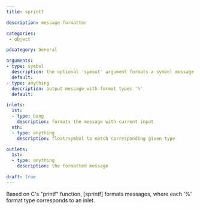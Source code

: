 ```yaml
---
title: sprintf

description: message formatter

categories:
 - object

pdcategory: General

arguments:
- type: symbol
  description: the optional 'symout' argument formats a symbol message
  default:
- type: anything
  description: output message with format types '%' 
  default:

inlets:
  1st:
  - type: bang
    description: formats the message with current input
  nth:
  - type: anything
    description: float/symbol to match corresponding given type

outlets:
  1st:
  - type: anything
    description: the formatted message

draft: true
---
```


Based on C's "printf" function, [sprintf] formats messages, where each '%' format type corresponds to an inlet.